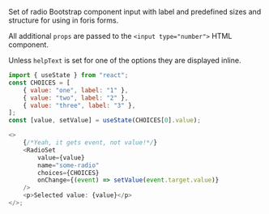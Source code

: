 Set of radio Bootstrap component input with label and predefined sizes and
structure for using in foris forms.

All additional `props` are passed to the `<input type="number">` HTML component.

Unless `helpText` is set for one of the options they are displayed inline.

```js
import { useState } from "react";
const CHOICES = [
    { value: "one", label: "1" },
    { value: "two", label: "2" },
    { value: "three", label: "3" },
];
const [value, setValue] = useState(CHOICES[0].value);

<>
    {/*Yeah, it gets event, not value!*/}
    <RadioSet
        value={value}
        name="some-radio"
        choices={CHOICES}
        onChange={(event) => setValue(event.target.value)}
    />
    <p>Selected value: {value}</p>
</>;
```
